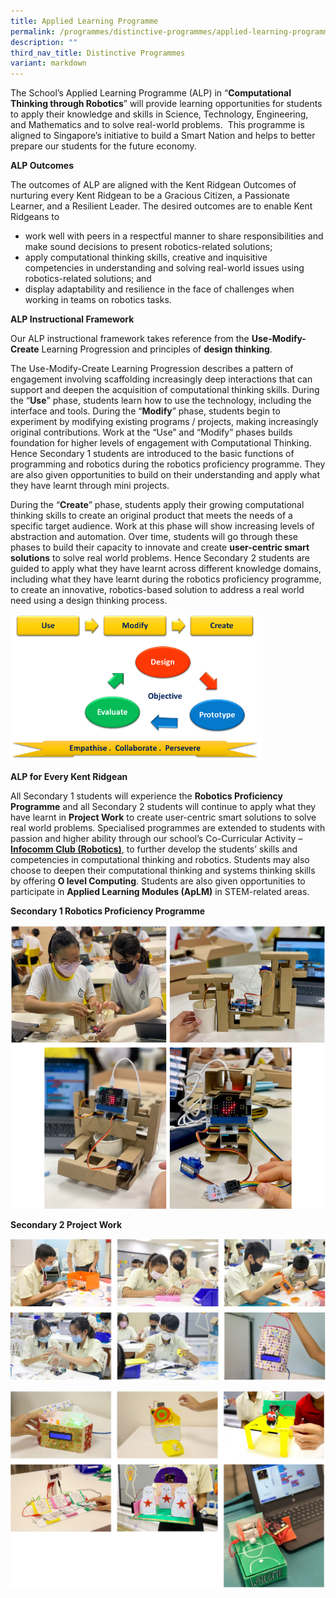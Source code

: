 ```yaml
---
title: Applied Learning Programme
permalink: /programmes/distinctive-programmes/applied-learning-programme/
description: ""
third_nav_title: Distinctive Programmes
variant: markdown
---
```

The School’s Applied Learning Programme (ALP) in “**Computational Thinking through Robotics**” will provide learning opportunities for students to apply their knowledge and skills in Science, Technology, Engineering, and Mathematics and to solve real-world problems. &nbsp;This programme is aligned to Singapore’s initiative to build a Smart Nation and helps to better prepare our students for the future economy.

**ALP Outcomes**

The outcomes of ALP are aligned with the Kent Ridgean Outcomes of nurturing every Kent Ridgean to be a Gracious Citizen, a Passionate Learner, and a Resilient Leader.&nbsp;The desired outcomes are to enable Kent Ridgeans to

*   work well with peers in a respectful manner to share responsibilities and make sound decisions to present robotics-related solutions;
*   apply computational thinking skills, creative and inquisitive competencies in understanding and solving real-world issues using robotics-related solutions; and
*   display adaptability and resilience in the face of challenges when working in teams on robotics tasks.

**ALP Instructional Framework**

Our ALP instructional framework takes reference from the&nbsp;**Use-Modify-Create**&nbsp;Learning Progression and principles of&nbsp;**design thinking**.&nbsp;

The Use-Modify-Create Learning Progression describes a pattern of engagement involving scaffolding increasingly deep interactions that can support and deepen the acquisition of computational thinking skills. During the “**Use**” phase, students learn how to use the technology, including the interface and tools. During the “**Modify**” phase, students begin to experiment by modifying existing programs / projects, making increasingly original contributions. Work at the “Use” and “Modify” phases builds foundation for higher levels of engagement with Computational Thinking. Hence Secondary 1 students are introduced to the basic functions of programming and robotics during the robotics proficiency programme. They are also given opportunities to build on their understanding and apply what they have learnt through mini projects.

During the “**Create**” phase, students apply their growing computational thinking skills to create an original product that meets the needs of a specific target audience. Work at this phase will show increasing levels of abstraction and automation. Over time, students will go through these phases to build their capacity to innovate and create&nbsp;**user-centric smart solutions**&nbsp;to solve real world problems. Hence Secondary 2 students are guided to apply what they have learnt across different knowledge domains, including what they have learnt during the robotics proficiency programme, to create an innovative, robotics-based solution to address a real world need using a design thinking process.

<img src="/images/ALP-Instructional-Framework.png" style="width:80%">

**ALP for Every Kent Ridgean**

All Secondary 1 students will experience the **Robotics Proficiency Programme** and all Secondary 2 students will continue to apply what they have learnt in **Project Work** to create user-centric smart solutions to solve real world problems. Specialised programmes are extended to students with passion and higher ability through our school’s Co-Curricular Activity – **[Infocomm Club (Robotics)](https://www.kentridgesec.moe.edu.sg/programmes/co-curricular-activities/clubs-societies/)**, to further develop the students’ skills and competencies in computational thinking and robotics. Students may also choose to deepen their computational thinking and systems thinking skills by offering **O level Computing**. Students are also given opportunities to participate in **Applied Learning Modules (ApLM)** in STEM-related areas.

**Secondary 1 Robotics Proficiency Programme**

![Sec 1 ALP](/images/Sec_1_ALP.png)
													
**Secondary 2 Project Work**

![Secondary 2 Project Work](/images/Secondary%202%20Project%20Work_1.png)

![Secondary 2 Project Work](/images/Secondary%202%20Project%20Work_22.png)